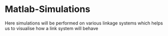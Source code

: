 # Matlab-Simulations

Here simulations will be performed on various linkage systems which helps us to visualise how a link system will behave

